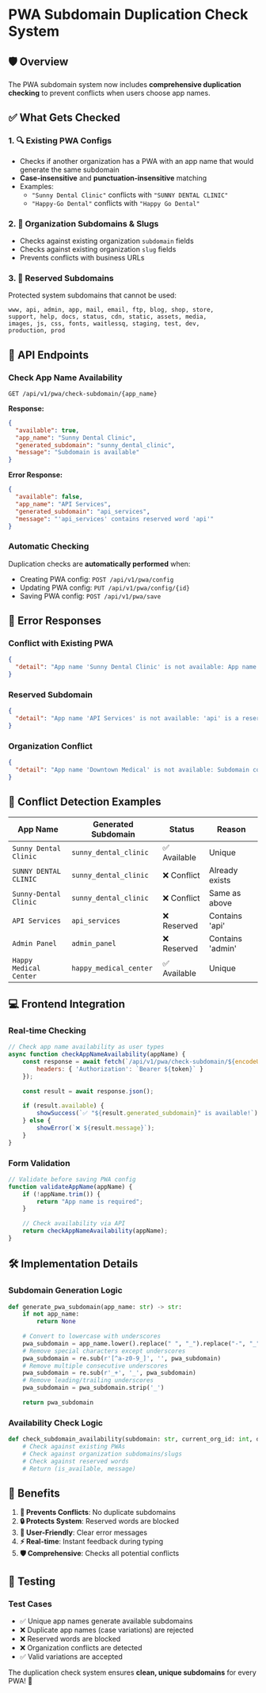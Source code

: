 # PWA Subdomain Duplication Check System

## 🛡️ **Overview**

The PWA subdomain system now includes **comprehensive duplication checking** to prevent conflicts when users choose app names.

## ✅ **What Gets Checked**

### **1. 🔍 Existing PWA Configs**
- Checks if another organization has a PWA with an app name that would generate the same subdomain
- **Case-insensitive** and **punctuation-insensitive** matching
- Examples:
  - `"Sunny Dental Clinic"` conflicts with `"SUNNY DENTAL CLINIC"`
  - `"Happy-Go Dental"` conflicts with `"Happy Go Dental"`

### **2. 🏢 Organization Subdomains & Slugs**
- Checks against existing organization `subdomain` fields
- Checks against existing organization `slug` fields
- Prevents conflicts with business URLs

### **3. 🚫 Reserved Subdomains**
Protected system subdomains that cannot be used:
```
www, api, admin, app, mail, email, ftp, blog, shop, store, 
support, help, docs, status, cdn, static, assets, media, 
images, js, css, fonts, waitlessq, staging, test, dev, 
production, prod
```

## 🔧 **API Endpoints**

### **Check App Name Availability**
```http
GET /api/v1/pwa/check-subdomain/{app_name}
```

**Response:**
```json
{
  "available": true,
  "app_name": "Sunny Dental Clinic",
  "generated_subdomain": "sunny_dental_clinic",
  "message": "Subdomain is available"
}
```

**Error Response:**
```json
{
  "available": false,
  "app_name": "API Services",
  "generated_subdomain": "api_services",
  "message": "'api_services' contains reserved word 'api'"
}
```

### **Automatic Checking**
Duplication checks are **automatically performed** when:
- Creating PWA config: `POST /api/v1/pwa/config`
- Updating PWA config: `PUT /api/v1/pwa/config/{id}`
- Saving PWA config: `POST /api/v1/pwa/save`

## 🚨 **Error Responses**

### **Conflict with Existing PWA**
```json
{
  "detail": "App name 'Sunny Dental Clinic' is not available: App name would conflict with existing PWA: 'SUNNY DENTAL CLINIC'"
}
```

### **Reserved Subdomain**
```json
{
  "detail": "App name 'API Services' is not available: 'api' is a reserved subdomain and cannot be used"
}
```

### **Organization Conflict**
```json
{
  "detail": "App name 'Downtown Medical' is not available: Subdomain conflicts with organization subdomain: 'Downtown Medical Center'"
}
```

## 🎯 **Conflict Detection Examples**

| App Name | Generated Subdomain | Status | Reason |
|----------|-------------------|---------|--------|
| `Sunny Dental Clinic` | `sunny_dental_clinic` | ✅ Available | Unique |
| `SUNNY DENTAL CLINIC` | `sunny_dental_clinic` | ❌ Conflict | Already exists |
| `Sunny-Dental Clinic` | `sunny_dental_clinic` | ❌ Conflict | Same as above |
| `API Services` | `api_services` | ❌ Reserved | Contains 'api' |
| `Admin Panel` | `admin_panel` | ❌ Reserved | Contains 'admin' |
| `Happy Medical Center` | `happy_medical_center` | ✅ Available | Unique |

## 💻 **Frontend Integration**

### **Real-time Checking**
```javascript
// Check app name availability as user types
async function checkAppNameAvailability(appName) {
    const response = await fetch(`/api/v1/pwa/check-subdomain/${encodeURIComponent(appName)}`, {
        headers: { 'Authorization': `Bearer ${token}` }
    });
    
    const result = await response.json();
    
    if (result.available) {
        showSuccess(`✅ "${result.generated_subdomain}" is available!`);
    } else {
        showError(`❌ ${result.message}`);
    }
}
```

### **Form Validation**
```javascript
// Validate before saving PWA config
function validateAppName(appName) {
    if (!appName.trim()) {
        return "App name is required";
    }
    
    // Check availability via API
    return checkAppNameAvailability(appName);
}
```

## 🛠️ **Implementation Details**

### **Subdomain Generation Logic**
```python
def generate_pwa_subdomain(app_name: str) -> str:
    if not app_name:
        return None
    
    # Convert to lowercase with underscores
    pwa_subdomain = app_name.lower().replace(" ", "_").replace("-", "_")
    # Remove special characters except underscores
    pwa_subdomain = re.sub(r'[^a-z0-9_]', '', pwa_subdomain)
    # Remove multiple consecutive underscores
    pwa_subdomain = re.sub(r'_+', '_', pwa_subdomain)
    # Remove leading/trailing underscores
    pwa_subdomain = pwa_subdomain.strip('_')
    
    return pwa_subdomain
```

### **Availability Check Logic**
```python
def check_subdomain_availability(subdomain: str, current_org_id: int, db: Session) -> tuple[bool, str]:
    # Check against existing PWAs
    # Check against organization subdomains/slugs  
    # Check against reserved words
    # Return (is_available, message)
```

## 🎉 **Benefits**

1. **🚫 Prevents Conflicts**: No duplicate subdomains
2. **🔒 Protects System**: Reserved words are blocked
3. **👥 User-Friendly**: Clear error messages
4. **⚡ Real-time**: Instant feedback during typing
5. **🛡️ Comprehensive**: Checks all potential conflicts

## 🧪 **Testing**

### **Test Cases**
- ✅ Unique app names generate available subdomains
- ❌ Duplicate app names (case variations) are rejected  
- ❌ Reserved words are blocked
- ❌ Organization conflicts are detected
- ✅ Valid variations are accepted

The duplication check system ensures **clean, unique subdomains** for every PWA! 🚀
